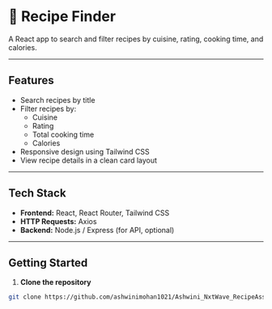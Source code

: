 # 🍲 Recipe Finder

A React app to search and filter recipes by cuisine, rating, cooking time, and calories.

---

## **Features**

- Search recipes by title
- Filter recipes by:
  - Cuisine
  - Rating
  - Total cooking time
  - Calories
- Responsive design using Tailwind CSS
- View recipe details in a clean card layout

---

## **Tech Stack**

- **Frontend:** React, React Router, Tailwind CSS
- **HTTP Requests:** Axios
- **Backend:** Node.js / Express (for API, optional)

---

## **Getting Started**

1. **Clone the repository**

```bash
git clone https://github.com/ashwinimohan1021/Ashwini_NxtWave_RecipeAssessment.git
```
